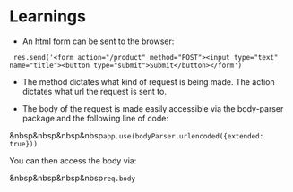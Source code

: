 # Learnings

* An html form can be sent to the browser:

```	res.send('<form action="/product" method="POST"><input type="text" name="title"><button type="submit">Submit</button></form')```

* The method dictates what kind of request is being made. The action dictates what url the request is sent to.

* The body of the request is made easily accessible via the body-parser package and the following line of code:

&nbsp&nbsp&nbsp&nbsp```app.use(bodyParser.urlencoded({extended: true}))```

You can then access the body via:

&nbsp&nbsp&nbsp&nbsp```req.body```